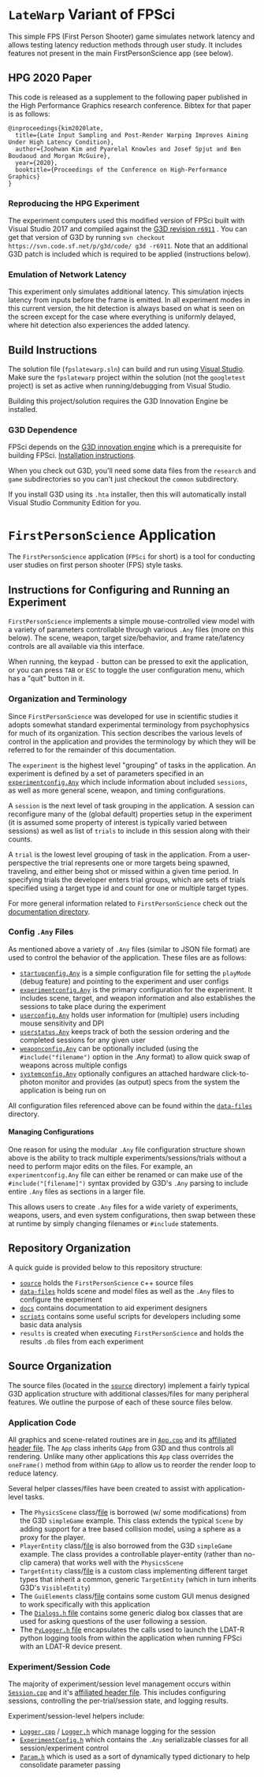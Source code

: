 # `LateWarp` Variant of FPSci
This simple FPS (First Person Shooter) game simulates network latency and allows testing latency reduction methods through user study. It includes features not present in the main FirstPersonScience app (see below).

## HPG 2020 Paper
This code is released as a supplement to the following paper published in the High Performance Graphics research conference. Bibtex for that paper is as follows:

```
@inproceedings{kim2020late,
  title={Late Input Sampling and Post-Render Warping Improves Aiming Under High Latency Condition},
  author={Joohwan Kim and Pyarelal Knowles and Josef Spjut and Ben Boudaoud and Morgan McGuire},
  year={2020},
  booktitle={Proceedings of the Conference on High-Performance Graphics}
}
```

### Reproducing the HPG Experiment
The experiment computers used this modified version of FPSci built with Visual Studio 2017 and compiled against the [G3D revision `r6911`](https://sourceforge.net/p/g3d/code/6911/tree/) . You can get that version of G3D by running `svn checkout https://svn.code.sf.net/p/g3d/code/ g3d -r6911`. Note that an additional G3D patch is included which is required to be applied (instructions below).

### Emulation of Network Latency
This experiment only simulates additional latency. This simulation injects latency from inputs before the frame is emitted. In all experiment modes in this current version, the hit detection is always based on what is seen on the screen except for the case where everything is uniformly delayed, where hit detection also experiences the added latency.

## Build Instructions
The solution file (`fpslatewarp.sln`) can build and run using [Visual Studio](https://visualstudio.microsoft.com/vs/). Make sure the `fpslatewarp` project within the solution (not the `googletest` project) is set as active when running/debugging from Visual Studio. 

Building this project/solution requires the G3D Innovation Engine be installed.

### G3D Dependence
FPSci depends on the [G3D innovation engine](https://casual-effects.com/g3d) which is a prerequisite for building FPSci. [Installation instructions](https://casual-effects.com/g3d/www/index.html#install).

When you check out G3D, you'll need some data files from the `research` and `game` subdirectories so you can't just checkout the `common` subdirectory.

If you install G3D using its `.hta` installer, then this will automatically install Visual Studio Community Edition for you.

# `FirstPersonScience` Application
The `FirstPersonScience` application (`FPSci` for short) is a tool for conducting user studies on first person shooter (FPS) style tasks. 

## Instructions for Configuring and Running an Experiment
`FirstPersonScience` implements a simple mouse-controlled view model with a variety of parameters controllable through various `.Any` files (more on this below). The scene, weapon, target size/behavior, and frame rate/latency controls are all available via this interface.

When running, the keypad `-` button can be pressed to exit the application, or you can press `TAB` or `ESC` to toggle the user configuration menu, which has a "quit" button in it.

### Organization and Terminology
Since `FirstPersonScience` was developed for use in scientific studies it adopts somewhat standard experimental terminology from psychophysics for much of its organization. This section describes the various levels of control in the application and provides the terminology by which they will be referred to for the remainder of this documentation.

The `experiment` is the highest level "grouping" of tasks in the application. An experiment is defined by a set of parameters specified in an [`experimentconfig.Any`](docs/experimentConfigReadme.md) which include information about included `sessions`, as well as more general scene, weapon, and timing configurations.

A `session` is the next level of task grouping in the application. A session can reconfigure many of the (global default) properties setup in the experiment (it is assumed some property of interest is typically varied between sessions) as well as list of `trials` to include in this session along with their counts.

A `trial` is the lowest level grouping of task in the application. From a user-perspective the trial represents one or more targets being spawned, traveling, and either being shot or missed within a given time period. In specifying trials the developer enters trial groups, which are sets of trials specified using a target type id and count for one or multiple target types.

For more general information related to `FirstPersonScience` check out the [documentation directory](docs).

### Config `.Any` Files
As mentioned above a variety of `.Any` files (similar to JSON file format) are used to control the behavior of the application. These files are as follows:

* [`startupconfig.Any`](docs/startupConfigReadme.md) is a simple configuration file for setting the `playMode` (debug feature) and pointing to the experiment and user configs
* [`experimentconfig.Any`](docs/experimentConfigReadme.md) is the primary configuration for the experiment. It includes scene, target, and weapon information and also establishes the sessions to take place during the experiment
* [`userconfig.Any`](docs/userConfigReadme.md) holds user information for (multiple) users including mouse sensitivity and DPI
* [`userstatus.Any`](docs/userStatusReadme.md) keeps track of both the session ordering and the completed sessions for any given user
* [`weaponconfig.Any`](docs/weaponConfigReadme.md) can be optionally included (using the `#include("filename")` option in the .Any format) to allow quick swap of weapons across multiple configs
* [`systemconfig.Any`](docs/systemConfigReadme.md) optionally configures an attached hardware click-to-photon monitor and provides (as output) specs from the system the application is being run on

All configuration files referenced above can be found within the [`data-files`](data-files) directory.

#### Managing Configurations
One reason for using the modular `.Any` file configuration structure shown above is the ability to track multiple experiments/sessions/trials without a need to perform major edits on the files. For example, an `experimentconfig.Any` file can either be renamed or can make use of the `#include("[filename]")` syntax provided by G3D's `.Any` parsing to include entire `.Any` files as sections in a larger file.

This allows users to create `.Any` files for a wide variety of experiments, weapons, users, and even system configurations, then swap between these at runtime by simply changing filenames or `#include` statements.

## Repository Organization
A quick guide is provided below to this repository structure:

* [`source`](source) holds the `FirstPersonScience` c++ source files
* [`data-files`](data-files) holds scene and model files as well as the `.Any` files to configure the experiment
* [`docs`](docs) contains documentation to aid experiment designers
* [`scripts`](scripts) contains some useful scripts for developers including some basic data analysis
* `results` is created when executing `FirstPersonScience` and holds the results `.db` files from each experiment

## Source Organization
The source files (located in the [`source`](source) directory) implement a fairly typical G3D application structure with additional classes/files for many peripheral features. We outline the purpose of each of these source files below.

### Application Code
All graphics and scene-related routines are in [`App.cpp`](source/App.cpp) and its [affiliated header file](source/App.h). The `App` class inherits `GApp` from G3D and thus controls all rendering. Unlike many other applications this `App` class overrides the `oneFrame()` method from within `GApp` to allow us to reorder the render loop to reduce latency.

Several helper classes/files have been created to assist with application-level tasks. 

* The `PhysicsScene` class/[file](source/PhysicsScene.cpp) is borrowed (w/ some modifications) from the G3D `simpleGame` example. This class extends the typical `Scene` by adding support for a tree based collision model, using a sphere as a proxy for the player.
* `PlayerEntity` class/[file](source/PlayerEntity.cpp) is also borrowed from the G3D `simpleGame` example. The class provides a controllable player-entity (rather than no-clip camera) that works well with the `PhysicsScene`
* `TargetEntity` class/[file](source/TargetEntity.cpp) is a custom class implementing different target types that inherit a common, generic `TargetEntity` (which in turn inherits G3D's `VisibleEntity`)
* The `GuiElements` class/[file](source/GuiElements.cpp) contains some custom GUI menus designed to work specifically with this application
* The [`Dialogs.h` file](source/Dialogs.h) contains some generic dialog box classes that are used for asking questions of the user following a session.
* The [`PyLogger.h` file](source/PyLogger.h) encapsulates the calls used to launch the LDAT-R python logging tools from within the application when running FPSci with an LDAT-R device present.

### Experiment/Session Code
The majority of experiment/session level management occurs within [`Session.cpp`](source/Session.cpp) and it's [affiliated header file](source/Session.h). This includes configuring sessions, controlling the per-trial/session state, and logging results.

Experiment/session-level helpers include:
* [`Logger.cpp`](source/Logger.cpp) / [`Logger.h`](source/Logger.h) which manage logging for the session
* [`ExperimentConfig.h`](source/ExperimentConfig.h) which contains the `.Any` serializable classes for all session/experiment control
* [`Param.h`](source/Param.h) which is used as a sort of dynamically typed dictionary to help consolidate parameter passing